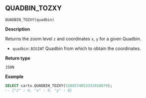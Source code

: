 ## QUADBIN_TOZXY

```sql:signature
QUADBIN_TOZXY(quadbin)
```

**Description**

Returns the zoom level `z` and coordinates `x`, `y` for a given Quadbin.

* `quadbin`: `BIGINT` Quadbin from which to obtain the coordinates.

**Return type**

`JSON`

**Example**

```sql
SELECT carto.QUADBIN_TOZXY(5209574053332910079);
-- {"z" : 4, "x" : 9, "y" : 8}
```
